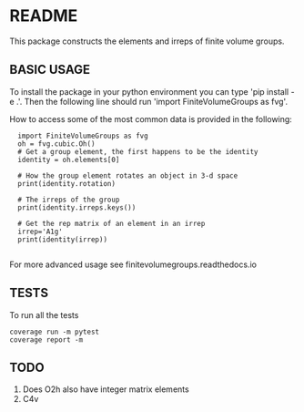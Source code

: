# README

This package constructs the elements and irreps of finite volume groups.  

## BASIC USAGE

To install the package in your python environment you can type 'pip install -e .'. 
Then the following line should run 'import FiniteVolumeGroups as fvg'.

How to access some of the most common data is provided in the following:

```
  import FiniteVolumeGroups as fvg
  oh = fvg.cubic.Oh()
  # Get a group element, the first happens to be the identity
  identity = oh.elements[0]
  
  # How the group element rotates an object in 3-d space
  print(identity.rotation)

  # The irreps of the group
  print(identity.irreps.keys())

  # Get the rep matrix of an element in an irrep
  irrep='A1g'
  print(identity(irrep))
  
```

For more advanced usage see finitevolumegroups.readthedocs.io

## TESTS
To run all the tests 

    coverage run -m pytest
    coverage report -m 


## TODO
1. Does O2h also have integer matrix elements
2. C4v
